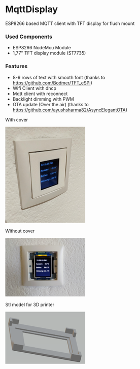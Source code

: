 # MqttDisplay
ESP8266 based MQTT client with TFT display for flush mount

### Used Components
  * ESP8266 NodeMcu Module
  * 1,77" TFT display module (ST7735)
  
### Features
  * 8-9 rows of text with smooth font (thanks to https://github.com/Bodmer/TFT_eSPI)
  * Wifi Client with dhcp
  * Mqtt client with reconnect
  * Backlight dimming with PWM
  * OTA update (Over the air) (thanks to https://github.com/ayushsharma82/AsyncElegantOTA)
  
With cover

<img src="doc/with_cover.jpg" width=50% height=50%>


Without cover

<img src="doc/no_cover.jpg" width=50% height=50%>


Stl model for 3D printer

<img src="doc/Cover_model.png" width=50% height=50%>
